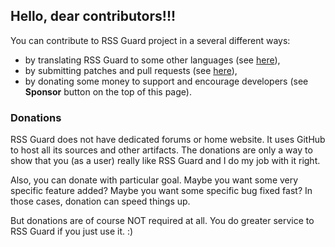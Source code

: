 ## Hello, dear contributors!!!

You can contribute to RSS Guard project in a several different ways:

- by translating RSS Guard to some other languages (see [here](https://github.com/martinrotter/rssguard/blob/master/resources/docs/Documentation.md#locali)),
- by submitting patches and pull requests (see [here](https://github.com/martinrotter/rssguard/pulls)),
- by donating some money to support and encourage developers (see **Sponsor** button on the top of this page).

### Donations
RSS Guard does not have dedicated forums or home website. It uses GitHub to host all its sources and other artifacts. The donations are only a way to show that you (as a user) really like RSS Guard and I do my job with it right.

Also, you can donate with particular goal. Maybe you want some very specific feature added? Maybe you want some specific bug fixed fast? In those cases, donation can speed things up.

But donations are of course NOT required at all. You do greater service to RSS Guard if you just use it. :)

